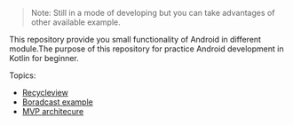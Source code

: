 > Note: Still in a mode of developing but you can take advantages of other available example.

This repository provide you small functionality of Android in different module.The purpose of this repository for practice Android development in Kotlin for beginner.

Topics:
* [Recycleview](https://github.com/altaf933/KotlinAndroid/tree/master/RecycleView)
* [Boradcast example](https://github.com/altaf933/KotlinAndroid/tree/master/BroadcastExample)
* [MVP architecure](https://github.com/altaf933/Kotlin-Mvp-Architecure)



